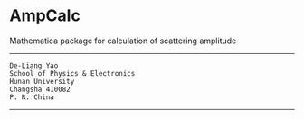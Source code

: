 # AmpCalc
Mathematica package for calculation of scattering amplitude

******************************
    De-Liang Yao
    School of Physics & Electronics
    Hunan University
    Changsha 410082
    P. R. China
******************************
